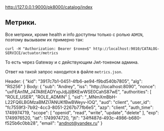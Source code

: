 http://127.0.0.1:9000/pk8000/catalog/index

## Метрики.

Все метрики, кроме health и info доступны только с ролью `ADMIN`,
поэтому вызываем их примерно так:
```shell
curl -H "Authorization: Bearer $токен$" http://localhost:9010/CATALOG-SERVICE/actuator/metrics
```
То есть через Gateway и с действующим Jwt-токеном админа.

Ответ на такой запрос находится в файле `metrics.json`.



Header:
{
"kid": "3917c7b1-0451-4fb6-ae94-f9bd540b7805",
"alg": "RS256"
}
Body:
{
"sub": "Andrey",
"iss": "http://localhost:8090",
"nonce": "uxFEAn1M_J47A8tEADYxpJdjJjlBKEwWSE0CahS87wE",
"authorities": [
"ROLE_USER",
"ROLE_ADMIN"
],
"sid": "_MNmXmBbH-L22FQ6LBGMzaBMZI7ANUKfBwBWeyv-IOQ",
"aud": "client",
"user_id": "fc7559f3-7b92-4cc3-8051-2267b77fb6e5",
"azp": "client",
"auth_time": 1749974719,
"scope": [
"openid",
"read",
"write",
"update",
"delete"
],
"exp": 1749976520,
"iat": 1749974720,
"jti": "34ff487d-493c-4986-b680-f525b6c0bb28",
"email": "andnot@yandex.ru"
}